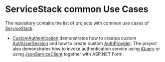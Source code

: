 # ServiceStack common Use Cases

The repository contains the list of projects with common use cases of [ServiceStack](http://www.servicestack.net).

  - [CustomAuthentication](https://github.com/ServiceStack/ServiceStack.UseCases/tree/master/CustomAuthentication) demonstrates how to createa custom [AuthUserSession](https://github.com/ServiceStack/ServiceStack/blob/master/src/ServiceStack.ServiceInterface/Auth/AuthUserSession.cs) and how to create custom [AuthProvider](https://github.com/ServiceStack/ServiceStack/blob/master/src/ServiceStack.ServiceInterface/Auth/AuthProvider.cs). The project also demonstrates how to invoke authentication service using [jQuery](http://jquery.com/) or using [JsonServiceClient](https://github.com/ServiceStack/ServiceStack/blob/master/src/ServiceStack.Common/ServiceClient.Web/JsonServiceClient.cs) together with ASP.NET Form. 